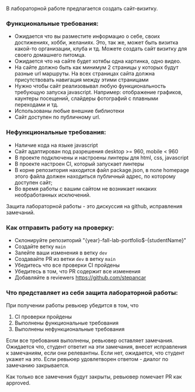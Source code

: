 В лабораторной работе предлагается создать сайт-визитку.

### Функциональные требования:
* Ожидается что вы разместите информацио о себе, своих достижениях, хобби, желаниях. Это, так же, может быть визитка какой-то организации, клуба и тд.
Можете создать сайт визитку для своего домашнего питомца.
* Ожидается что на сайте будет хотябы одна картинка, одно видео.
* На сайте должно быть как минимум 2 страницы у которых будут разные url маршруты. На всех страницах сайта должна присутствовать навигация между этими страницами
* Нужно чтобы сайт реализовывал любую функциональность требующую запуска javascript. Например: отображение графиков, каунтеры посещений, слайдеры фотографий с плавными переходами и тд.
* Использованы любые внешние библиотеки
* Сайт доступен по публичному url.

### Нефункциональные требования:
* Наличие кода на языке javascript
* Сайт адаптирован под разрешения desktop >= 960, mobile < 960
* В проекте подключены и настроены линтеры для html, css, javascript
* В проекте настроен CI, который запускает линтеры
* В корне репозитория находится файл package.json, в поле homepage этого файла должен находиться публичный адрес, по которому доступен сайт;
* Во время работы с вашим сайтом не возникает никаких необработанных исключений.

Защита лабораторной работы - это дискуссия на github, исправления замечаний.

### Как отправить работу на проверку:

- Склонируйте репозиторий "{year}-fall-lab-portfolio$-{studentName}"
- Создайте ветку `main`
- Залейте ваши изменения в ветку `dev`
- Создавайте PR из ветки `dev` в ветку `main`
- Убедитесь что все проверки CI пройдены
- Убедитесь в том, что PR содержит все изменения
- Добавляйте в reviewers https://github.com/stepancar

### Что представляет из себя защита лабораторной работы:

При получении работы ревьюер убедится в том, что
1. CI проверки пройдены
1. Выполнены функциональные требования
1. Выполнены нефункциональные требования

Если все требования выполнены, ревьювер оставляет замечания.
Ожидается что, студент ответит на эти замечания, внесет исправления к замечаниям, если они релевантны. Если нет, ожидается, что студент укажет на это.
Если ревьюер удовлетворен ответом - диалог по замечанию закрывается.

Как только все замечения будут закрыты, ревьювер помечает PR как approved.